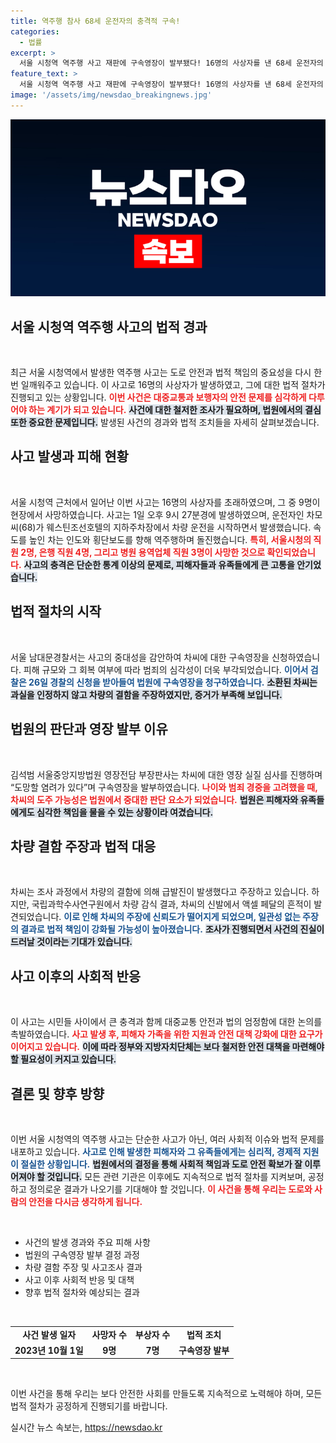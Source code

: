 ```yaml
---
title: 역주행 참사 68세 운전자의 충격적 구속!
categories:
  - 법률
excerpt: >
  서울 시청역 역주행 사고 재판에 구속영장이 발부됐다! 16명의 사상자를 낸 68세 운전자의 도주 우려가 인정된 가운데, 과실 회피와 급발진 주장에 대한 진실은 무엇일까? 클릭하여 사고 전말을 확인하세요!
feature_text: >
  서울 시청역 역주행 사고 재판에 구속영장이 발부됐다! 16명의 사상자를 낸 68세 운전자의 도주 우려가 인정된 가운데, 과실 회피와 급발진 주장에 대한 진실은 무엇일까? 클릭하여 사고 전말을 확인하세요!
image: '/assets/img/newsdao_breakingnews.jpg'
---
```


<p><img src="/assets/img/newsdao_breakingnews.jpg" alt="implanttips 속보" /></p>

<h2 data-ke-size="size26">서울 시청역 역주행 사고의 법적 경과</h2>

<p data-ke-size="size16">&nbsp;</p>

<p>최근 서울 시청역에서 발생한 역주행 사고는 도로 안전과 법적 책임의 중요성을 다시 한 번 일깨워주고 있습니다. 이 사고로 16명의 사상자가 발생하였고, 그에 대한 법적 절차가 진행되고 있는 상황입니다. <b><span style="color: #ee2323;">이번 사건은 대중교통과 보행자의 안전 문제를 심각하게 다루어야 하는 계기가 되고 있습니다.</span></b> <b><span style="background-color: #21538527;">사건에 대한 철저한 조사가 필요하며, 법원에서의 결심 또한 중요한 문제입니다.</span></b> 발생된 사건의 경과와 법적 조치들을 자세히 살펴보겠습니다.</p>

<h2 data-ke-size="size26">사고 발생과 피해 현황</h2>

<p data-ke-size="size16">&nbsp;</p>

<p>서울 시청역 근처에서 일어난 이번 사고는 16명의 사상자를 초래하였으며, 그 중 9명이 현장에서 사망하였습니다. 사고는 1일 오후 9시 27분경에 발생하였으며, 운전자인 차모씨(68)가 웨스틴조선호텔의 지하주차장에서 차량 운전을 시작하면서 발생했습니다. 속도를 높인 차는 인도와 횡단보도를 향해 역주행하며 돌진했습니다. <b><span style="color: #ee2323;">특히, 서울시청의 직원 2명, 은행 직원 4명, 그리고 병원 용역업체 직원 3명이 사망한 것으로 확인되었습니다.</span></b> <b><span style="background-color: #21538527;">사고의 충격은 단순한 통계 이상의 문제로, 피해자들과 유족들에게 큰 고통을 안기었습니다.</span></b> </p>

<h2 data-ke-size="size26">법적 절차의 시작</h2>

<p data-ke-size="size16">&nbsp;</p>

<p>서울 남대문경찰서는 사고의 중대성을 감안하여 차씨에 대한 구속영장을 신청하였습니다. 피해 규모와 그 회복 여부에 따라 범죄의 심각성이 더욱 부각되었습니다. <b><span style="color: #1a5490;">이어서 검찰은 26일 경찰의 신청을 받아들여 법원에 구속영장을 청구하였습니다.</span></b> <b><span style="background-color: #21538527;">소환된 차씨는 과실을 인정하지 않고 차량의 결함을 주장하였지만, 증거가 부족해 보입니다.</span></b> </p>

<h2 data-ke-size="size26">법원의 판단과 영장 발부 이유</h2>

<p data-ke-size="size16">&nbsp;</p>

<p>김석범 서울중앙지방법원 영장전담 부장판사는 차씨에 대한 영장 실질 심사를 진행하며 “도망할 염려가 있다”며 구속영장을 발부하였습니다. <b><span style="color: #ee2323;">나이와 범죄 경중을 고려했을 때, 차씨의 도주 가능성은 법원에서 중대한 판단 요소가 되었습니다.</span></b> <b><span style="background-color: #21538527;">법원은 피해자와 유족들에게도 심각한 책임을 물을 수 있는 상황이라 여겼습니다.</span></b></p>

<h2 data-ke-size="size26">차량 결함 주장과 법적 대응</h2>

<p data-ke-size="size16">&nbsp;</p>

<p>차씨는 조사 과정에서 차량의 결함에 의해 급발진이 발생했다고 주장하고 있습니다. 하지만, 국립과학수사연구원에서 차량 감식 결과, 차씨의 신발에서 액셀 페달의 흔적이 발견되었습니다. <b><span style="color: #1a5490;">이로 인해 차씨의 주장에 신뢰도가 떨어지게 되었으며, 일관성 없는 주장의 결과로 법적 책임이 강화될 가능성이 높아졌습니다.</span></b> <b><span style="background-color: #21538527;">조사가 진행되면서 사건의 진실이 드러날 것이라는 기대가 있습니다.</span></b> </p>

<h2 data-ke-size="size26">사고 이후의 사회적 반응</h2>

<p data-ke-size="size16">&nbsp;</p>

<p>이 사고는 시민들 사이에서 큰 충격과 함께 대중교통 안전과 법의 엄정함에 대한 논의를 촉발하였습니다. <b><span style="color: #ee2323;">사고 발생 후, 피해자 가족을 위한 지원과 안전 대책 강화에 대한 요구가 이어지고 있습니다.</span></b> <b><span style="background-color: #21538527;">이에 따라 정부와 지방자치단체는 보다 철저한 안전 대책을 마련해야 할 필요성이 커지고 있습니다.</span></b></p>

<h2 data-ke-size="size26">결론 및 향후 방향</h2>

<p data-ke-size="size16">&nbsp;</p>

<p>이번 서울 시청역의 역주행 사고는 단순한 사고가 아닌, 여러 사회적 이슈와 법적 문제를 내포하고 있습니다. <b><span style="color: #1a5490;">사고로 인해 발생한 피해자와 그 유족들에게는 심리적, 경제적 지원이 절실한 상황입니다.</span></b> <b><span style="background-color: #21538527;">법원에서의 결정을 통해 사회적 책임과 도로 안전 확보가 잘 이루어져야 할 것입니다.</span></b> 모든 관련 기관은 이후에도 지속적으로 법적 절차를 지켜보며, 공정하고 정의로운 결과가 나오기를 기대해야 할 것입니다. <b><span style="color: #ee2323;">이 사건을 통해 우리는 도로와 사람의 안전을 다시금 생각하게 됩니다.</span></b> </p>

<p data-ke-size="size16">&nbsp;</p>

<ul>
    <li>사건의 발생 경과와 주요 피해 사항</li>
    <li>법원의 구속영장 발부 결정 과정</li>
    <li>차량 결함 주장 및 사고조사 결과</li>
    <li>사고 이후 사회적 반응 및 대책</li>
    <li>향후 법적 절차와 예상되는 결과</li>
</ul>

<p data-ke-size="size16">&nbsp;</p>

<table style="width: 100%; border-collapse: collapse;">
    <tr>
        <td style="text-align: center; height: 17px;"><b>사건 발생 일자</b></td>
        <td style="text-align: center; height: 17px;"><b>사망자 수</b></td>
        <td style="text-align: center; height: 17px;"><b>부상자 수</b></td>
        <td style="text-align: center; height: 17px;"><b>법적 조치</b></td>
    </tr>
    <tr>
        <td style="text-align: center; height: 17px;"><b>2023년 10월 1일</b></td>
        <td style="text-align: center; height: 17px;"><b>9명</b></td>
        <td style="text-align: center; height: 17px;"><b>7명</b></td>
        <td style="text-align: center; height: 17px;"><b>구속영장 발부</b></td>
    </tr>
</table>

<p data-ke-size="size16">&nbsp;</p> 

<p>이번 사건을 통해 우리는 보다 안전한 사회를 만들도록 지속적으로 노력해야 하며, 모든 법적 절차가 공정하게 진행되기를 바랍니다.</p>
실시간 뉴스 속보는, <a href="https://newsdao.kr" rel="dofollow">https://newsdao.kr</a>


